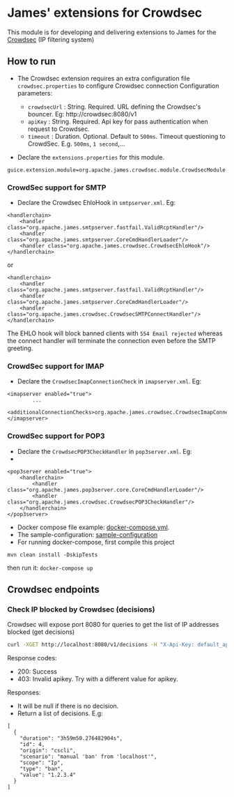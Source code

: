 # James' extensions for Crowdsec

This module is for developing and delivering extensions to James for the [Crowdsec](https://www.crowdsec.net/) (IP filtering system)

## How to run

- The Crowdsec extension requires an extra configuration file `crowdsec.properties` to configure Crowdsec connection
  Configuration parameters:
    - `crowdsecUrl` : String. Required. URL defining the Crowdsec's bouncer. Eg: http://crowdsec:8080/v1
    - `apiKey` : String. Required. Api key for pass authentication when request to Crowdsec.
    - `timeout` : Duration. Optional. Default to `500ms`. Timeout questioning to CrowdSec. 
      E.g. `500ms`, `1 second`,...

- Declare the `extensions.properties` for this module.

```
guice.extension.module=org.apache.james.crowdsec.module.CrowdsecModule
```

### CrowdSec support for SMTP
- Declare the Crowdsec EhloHook in `smtpserver.xml`. Eg:

```
<handlerchain>
    <handler class="org.apache.james.smtpserver.fastfail.ValidRcptHandler"/>
    <handler class="org.apache.james.smtpserver.CoreCmdHandlerLoader"/>
    <handler class="org.apache.james.crowdsec.CrowdsecEhloHook"/>
</handlerchain>
```
or 
```
<handlerchain>
    <handler class="org.apache.james.smtpserver.fastfail.ValidRcptHandler"/>
    <handler class="org.apache.james.smtpserver.CoreCmdHandlerLoader"/>
    <handler class="org.apache.james.crowdsec.CrowdsecSMTPConnectHandler"/>
</handlerchain>
```

The EHLO hook will block banned clients with `554 Email rejected` whereas the connect handler will terminate the connection even before the SMTP greeting. 

### CrowdSec support for IMAP
- Declare the `CrowdsecImapConnectionCheck` in `imapserver.xml`. Eg:

```
<imapserver enabled="true">
        ...
        <additionalConnectionChecks>org.apache.james.crowdsec.CrowdsecImapConnectionCheck</additionalConnectionChecks>
</imapserver>
```

### CrowdSec support for POP3
- Declare the `CrowdsecPOP3CheckHandler` in `pop3server.xml`. Eg:
- 
```
<pop3server enabled="true">
    <handlerchain>
        <handler class="org.apache.james.pop3server.core.CoreCmdHandlerLoader"/>
        <handler class="org.apache.james.crowdsec.CrowdsecPOP3CheckHandler"/>
    </handlerchain>
</pop3server>
```

- Docker compose file example: [docker-compose.yml](docker-compose.yml).
- The sample-configuration: [sample-configuration](sample-configuration)
- For running docker-compose, first compile this project

```
mvn clean install -DskipTests
```
then run it: `docker-compose up`

## Crowdsec endpoints

### Check IP blocked by Crowdsec (decisions)

Crowdsec will expose port 8080 for queries to get the list of IP addresses blocked (get decisions)

```bash
curl -XGET http://localhost:8080/v1/decisions -H "X-Api-Key: default_api_key" -H 'accept: application/json' | jq .
```

Response codes:
- 200: Success
- 403: Invalid apikey. Try with a different value for apikey.

Responses:
- It will be null if there is no decision.
- Return a list of decisions. E.g:
```
[
  {
    "duration": "3h59m50.276482904s",
    "id": 4,
    "origin": "cscli",
    "scenario": "manual 'ban' from 'localhost'",
    "scope": "Ip",
    "type": "ban",
    "value": "1.2.3.4"
  }
]
```
